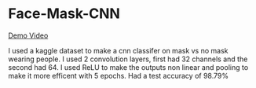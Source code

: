 # Face-Mask-CNN
[Demo Video](https://drive.google.com/file/d/1nxTWB68kNG_tdnEDn0tow9uvI8tJKNOu/view?usp=sharing)

I used a kaggle dataset to make a cnn classifer on mask vs no mask wearing people. 
I used 2 convolution layers, first had 32 channels and the second had 64. 
I used ReLU to make the outputs non linear and pooling to make it more efficent with 5 epochs. 
Had a test accuracy of 98.79%

